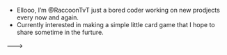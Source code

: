 - Ellooo, I’m @RaccoonTvT just a bored coder working on new prodjects every now and again.
- Currently interested in making a simple little card game that I hope to share sometime in the furture.
  

--->

